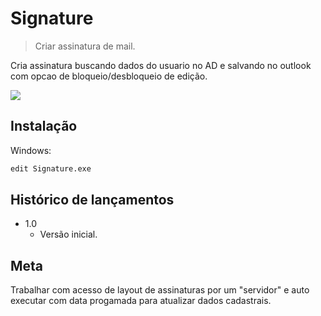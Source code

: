 # Signature
> Criar assinatura de mail.

Cria assinatura buscando dados do usuario no AD e salvando no outlook com opcao de bloqueio/desbloqueio de edição.

![](../header.png)

## Instalação

Windows:

```sh
edit Signature.exe
```

## Histórico de lançamentos

* 1.0
    * Versão inicial.

## Meta

Trabalhar com acesso de layout de assinaturas por um "servidor" e auto executar com data progamada para atualizar dados cadastrais.

